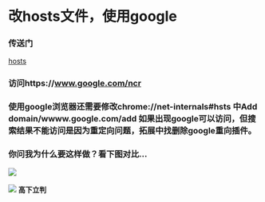 # 改hosts文件，使用google
### 传送门 
[hosts](https://github.com/racaljk/hosts)
### 访问https://www.google.com/ncr

### 使用google浏览器还需要修改chrome://net-internals#hsts  中Add domain/wwww.google.com/add 如果出现google可以访问，但搜索结果不能访问是因为重定向问题，拓展中找删除google重向插件。

### 你问我为什么要这样做？看下图对比...
![](https://github.com/kakuchange/interestingSkill/blob/master/baidu.PNG)  
</br>
![](https://github.com/kakuchange/interestingSkill/blob/master/google.PNG)
**高下立判**
